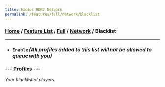 ```yaml
---
title: Exodus RDR2 Network
permalink: /features/full/network/blacklist
---
```

### [Home](/) / [Feature List](/features) / [Full](/features/full) / [Network](/features/full/network) / Blacklist
---
- ### `Enable` *(All profiles added to this list will not be allowed to queue with you)*
### --- Profiles ---
*Your blacklisted players.*
